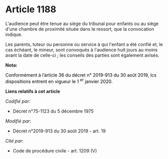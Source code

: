 # Article 1188

L'audience peut être tenue au siège du tribunal pour enfants ou au siège d'une chambre de proximité située dans le ressort,
que la convocation indique.

Les parents, tuteur ou personne ou service à qui l'enfant a été confié et, le cas échéant, le mineur, sont convoqués à
l'audience huit jours au moins avant la date de celle-ci ; les conseils des parties sont également avisés.

**Nota:**

<font color="black">Conformément à l’article 36 du décret n° 2019-913 du 30 août 2019, lcs dispositions entrent en vigueur le
1
    <sup>er</sup> janvier 2020.</font>

**Liens relatifs à cet article**

_Codifié par_:

  - Décret n°75-1123 du 5 décembre 1975

_Modifié par_:

  - Décret n°2019-913 du 30 août 2019 - art. 19

_Cité par_:

  - Code de procédure civile - art. 1209 (V)
